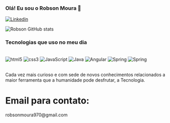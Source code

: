 

### Olá! Eu sou o Robson Moura 👋

[![Linkedin](https://img.shields.io/badge/LinkedIn-0077B5?style=for-the-badge&logo=linkedin&logoColor=white)](linkedin.com/in/robson-moura-b36065235)

![Robson GitHub stats](https://github-readme-stats.vercel.app/api?username=M0uRa04&show_icons=true&theme=tokyonight)


### Tecnologias que uso no meu dia

<div style="display: inline_bloc"><br/>
    <img align="center" alt="html5" src="https://img.shields.io/badge/HTML5-E34F26?style=for-the-badge&logo=html5&logoColor=white">
    <img align="center" alt="css3" src="https://img.shields.io/badge/CSS3-1572B6?style=for-the-badge&logo=css3&logoColor=white">
    <img align="center" alt="JavaScript" src="https://img.shields.io/badge/JavaScript-F7DF1E?style=for-the-badge&logo=javascript&logoColor=black">
    <img align="center" alt="Java" src="https://img.shields.io/badge/Java-ED8B00?style=for-the-badge&logo=openjdk&logoColor=white">
    <img align="center" alt="Angular" src="https://img.shields.io/badge/Angular-DD0031?style=for-the-badge&logo=angular&logoColor=white">
     <img align="center" alt="Spring" src="https://img.shields.io/badge/Spring-6DB33F?style=for-the-badge&logo=spring&logoColor=white">
      <img align="center" alt="Spring" src="https://img.shields.io/badge/Node.js-43853D?style=for-the-badge&logo=node.js&logoColor=white">

</div><br>

Cada vez mais curioso e com sede de novos conhecimentos relacionados a maior ferramenta que a humanidade pode desfrutar, a Tecnologia.

 
<h1> Email para contato: </h1>

<p>robsonmoura970@gmail.com</p>
